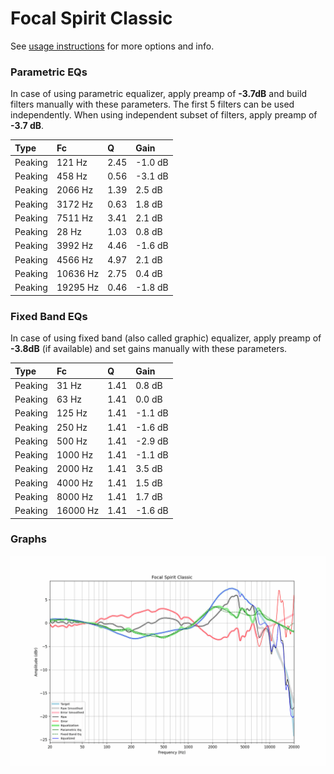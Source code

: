 # Focal Spirit Classic
See [usage instructions](https://github.com/jaakkopasanen/AutoEq#usage) for more options and info.

### Parametric EQs
In case of using parametric equalizer, apply preamp of **-3.7dB** and build filters manually
with these parameters. The first 5 filters can be used independently.
When using independent subset of filters, apply preamp of **-3.7 dB**.

| Type    | Fc       |    Q | Gain    |
|:--------|:---------|:-----|:--------|
| Peaking | 121 Hz   | 2.45 | -1.0 dB |
| Peaking | 458 Hz   | 0.56 | -3.1 dB |
| Peaking | 2066 Hz  | 1.39 | 2.5 dB  |
| Peaking | 3172 Hz  | 0.63 | 1.8 dB  |
| Peaking | 7511 Hz  | 3.41 | 2.1 dB  |
| Peaking | 28 Hz    | 1.03 | 0.8 dB  |
| Peaking | 3992 Hz  | 4.46 | -1.6 dB |
| Peaking | 4566 Hz  | 4.97 | 2.1 dB  |
| Peaking | 10636 Hz | 2.75 | 0.4 dB  |
| Peaking | 19295 Hz | 0.46 | -1.8 dB |

### Fixed Band EQs
In case of using fixed band (also called graphic) equalizer, apply preamp of **-3.8dB**
(if available) and set gains manually with these parameters.

| Type    | Fc       |    Q | Gain    |
|:--------|:---------|:-----|:--------|
| Peaking | 31 Hz    | 1.41 | 0.8 dB  |
| Peaking | 63 Hz    | 1.41 | 0.0 dB  |
| Peaking | 125 Hz   | 1.41 | -1.1 dB |
| Peaking | 250 Hz   | 1.41 | -1.6 dB |
| Peaking | 500 Hz   | 1.41 | -2.9 dB |
| Peaking | 1000 Hz  | 1.41 | -1.1 dB |
| Peaking | 2000 Hz  | 1.41 | 3.5 dB  |
| Peaking | 4000 Hz  | 1.41 | 1.5 dB  |
| Peaking | 8000 Hz  | 1.41 | 1.7 dB  |
| Peaking | 16000 Hz | 1.41 | -1.6 dB |

### Graphs
![](./Focal%20Spirit%20Classic.png)